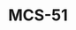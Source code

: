 ---
layout: docs
language: en
category: Computer Science
title: MCS-51
icon: icon-8051.png
meta: MCS-51
order: 0x20
---